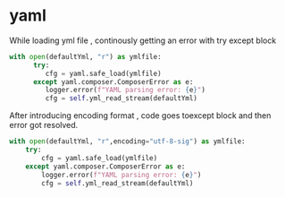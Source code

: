 # yaml

While loading yml file , continously getting an error with try except block

```python
with open(defaultYml, "r") as ymlfile:
      try:
         cfg = yaml.safe_load(ymlfile)
      except yaml.composer.ComposerError as e:
         logger.error(f"YAML parsing error: {e}")
         cfg = self.yml_read_stream(defaultYml)
```

After introducing encoding format , code goes toexcept block and then error got resolved.

```python
with open(defaultYml, "r",encoding="utf-8-sig") as ymlfile:
    try:
        cfg = yaml.safe_load(ymlfile)
    except yaml.composer.ComposerError as e:
        logger.error(f"YAML parsing error: {e}")
        cfg = self.yml_read_stream(defaultYml)
```